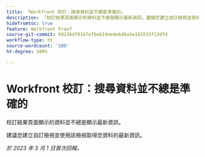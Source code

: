 ```yaml
---
title: 「Workfront 校訂：搜尋資料並不總是準確的」
description: 「校訂結果頁面顯示的資料並不總是顯示最新資訊。建議您建立自訂檢視並使用該檢視取得您資料的最新資訊。」
hidefromtoc: true
feature: Workfront Proof
source-git-commit: 69236df0167ef6eb14ee4e646a5e142533f13dfd
workflow-type: ht
source-wordcount: '100'
ht-degree: 100%

---
```



# Workfront 校訂：搜尋資料並不總是準確的

校訂結果頁面顯示的資料並不總是顯示最新資訊。

建議您建立自訂檢視並使用該檢視取得您資料的最新資訊。

_於 2023 年 3 月 1 日首次回報。_
